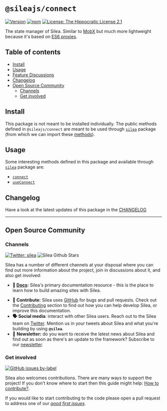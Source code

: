 # `@sileajs/connect`

[![Version](https://img.shields.io/npm/v/@sileajs/connect.svg)](https://www.npmjs.com/package/@sileajs/connect) [![npm](https://img.shields.io/npm/dw/@sileajs/connect)](https://www.npmjs.com/package/@sileajs/connect) [![License: The Hippocratic License 2.1](https://img.shields.io/badge/license-The%20Hippocratic%20License%202.1-%23000)](https://github.com/SileaJS/silea/blob/master/LICENSE)

The state manager of Silea.
Similar to [MobX](https://mobx.js.org/README.html) but much more lightweight because it's based on [ES6 proxies](https://developer.mozilla.org/en-US/docs/Web/JavaScript/Reference/Global_Objects/Proxy).

## Table of contents

<!-- toc -->

-   [Install](#install)
-   [Usage](#usage)
-   [Feature Discussions](#feature-discussions)
-   [Changelog](#changelog)
-   [Open Source Community](#open-source-community)
    -   [Channels](#channels)
    -   [Get involved](#get-involved)

<!-- tocstop -->

## Install

This package is not meant to be installed individually.
The public methods defined in `@sileajs/connect` are meant to be used through [`silea`](https://github.com/SileaJS/silea/tree/dev/packages/silea) package (from which we can import these [methods](https://github.com/SileaJS/silea/blob/dev/packages/silea/src/index.ts)).

## Usage

Some interesting methods defined in this package and available through [`silea`](https://github.com/SileaJS/silea/tree/dev/packages/silea) package are:

-   [`connect`](https://docs.sileajs.com/api-reference-1/silea#connect)
-   [`useConnect`](https://docs.sileajs.com/api-reference-1/silea#useconnect)

## Changelog

Have a look at the latest updates of this package in the [CHANGELOG](https://github.com/SileaJS/silea/blob/dev/packages/connect/CHANGELOG.md)

---

## Open Source Community

### Channels

[![Twitter: silea](https://img.shields.io/twitter/follow/silea.svg?style=social)](https://twitter.com/silea) ![Silea Github Stars](https://img.shields.io/github/stars/sileajs/silea?style=social)

Silea has a number of different channels at your disposal where you can find out more information about the project, join in discussions about it, and also get involved:

-   **📖 [Docs](https://docs.sileajs.com/):** Silea's primary documentation resource - this is the place to learn how to build amazing sites with Silea.

*   **🐞 Contribute:** Silea uses [GitHub](https://github.com/SileaJS/silea) for bugs and pull requests. Check out the [Contributing](../contributing/) section to find out how you can help develop Silea, or improve this documentation.
*   **🗣 Social media**: interact with other Silea users. Reach out to the Silea team on [Twitter](https://twitter.com/silea). Mention us in your tweets about Silea and what you're building by using **`@silea`**.
*   💌 **Newsletter:** do you want to receive the latest news about Silea and find out as soon as there's an update to the framework? Subscribe to our [newsletter](https://sileajs.com/#newsletter).

### Get involved

[![GitHub issues by-label](https://img.shields.io/github/issues/sileajs/silea/good%20first%20issue)](https://github.com/SileaJS/silea/issues?q=is%3Aissue+is%3Aopen+label%3A%22good+first+issue%22)

Silea also welcomes contributions. There are many ways to support the project! If you don't know where to start then this guide might help: [How to contribute?](https://docs.sileajs.com/contributing/how-to-contribute).

If you would like to start contributing to the code please open a pull request to address one of our [_good first issues_](https://github.com/SileaJS/silea/issues?q=is%3Aissue+is%3Aopen+label%3A%22good+first+issue%22).
